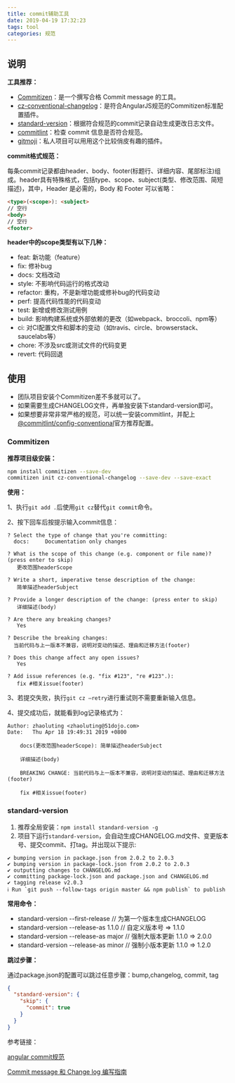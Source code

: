 ```yaml
---
title: commit辅助工具
date: 2019-04-19 17:32:23
tags: tool
categories: 规范
---
```


## 说明

**工具推荐：**

- [Commitizen](https://github.com/commitizen/cz-cli)：是一个撰写合格 Commit message 的工具。
- [cz-conventional-changelog](https://github.com/commitizen/cz-conventional-changelog)：是符合AngularJS规范的Commitizen标准配置插件。
- [standard-version](https://github.com/conventional-changelog/standard-version)：根据符合规范的commit记录自动生成更改日志文件。
- [commitlint](https://github.com/conventional-changelog/commitlint)：检查 commit 信息是否符合规范。
- [gitmoji](https://github.com/carloscuesta/gitmoji)：私人项目可以用用这个比较俏皮有趣的插件。

<!--more-->

**commit格式规范：**

每条commit记录都由header、body、footer(标题行、详细内容、尾部标注)组成。header具有特殊格式，包括type、scope、subject(类型、修改范围、简短描述)，其中，Header 是必需的，Body 和 Footer 可以省略：

```html
<type>(<scope>): <subject>
// 空行
<body>
// 空行
<footer>
```

**header中的scope类型有以下几种：**

- feat: 新功能（feature）
- fix: 修补bug 
- docs: 文档改动
- style: 不影响代码运行的格式改动
- refactor: 重构，不是新增功能或修补bug的代码变动
- perf: 提高代码性能的代码变动
- test: 新增或修改测试用例
- build: 影响构建系统或外部依赖的更改（如webpack、broccoli、npm等）
- ci: 对CI配置文件和脚本的变动（如travis、circle、browserstack、saucelabs等）
- chore: 不涉及src或测试文件的代码变更 
- revert: 代码回退



## 使用

- 团队项目安装个Commitizen差不多就可以了。
- 如果需要生成CHANGELOG文件，再单独安装下standard-version即可。
- 如果想要非常非常严格的规范，可以统一安装commitlint，并配上[@commitlint/config-conventional](https://github.com/conventional-changelog/commitlint/blob/master/@commitlint/config-conventional)官方推荐配置。

### Commitizen

**推荐项目级安装：**

```bash
npm install commitizen --save-dev
commitizen init cz-conventional-changelog --save-dev --save-exact
```

**使用：**

1、执行`git add .`后使用`git cz`替代`git commit`命令。

2、按下回车后按提示输入commit信息：

```
? Select the type of change that you're committing:
  docs:     Documentation only changes

? What is the scope of this change (e.g. component or file name)? (press enter to skip)
   更改范围headerScope

? Write a short, imperative tense description of the change:
   简单描述headerSubject

? Provide a longer description of the change: (press enter to skip)
   详细描述(body)

? Are there any breaking changes?
   Yes

? Describe the breaking changes:
  当前代码与上一版本不兼容，说明对变动的描述、理由和迁移方法(footer)

? Does this change affect any open issues?
   Yes

? Add issue references (e.g. "fix #123", "re #123".):
   fix #相关issue(footer)
```

3、若提交失败，执行`git cz —retry`进行重试则不需要重新输入信息。

4、提交成功后，就能看到log记录格式为：

```
Author: zhaoluting <zhaoluting@51dojo.com>
Date:   Thu Apr 18 19:49:31 2019 +0800

    docs(更改范围headerScope): 简单描述headerSubject
    
    详细描述(body)
    
    BREAKING CHANGE: 当前代码与上一版本不兼容，说明对变动的描述、理由和迁移方法(footer)
    
    fix #相关issue(footer)
```



### standard-version

1. 推荐全局安装：`npm install standard-version -g`
2. 项目下运行`standard-version`，会自动生成CHANGELOG.md文件、变更版本号、提交commit、打tag。并出现以下提示:

```
✔ bumping version in package.json from 2.0.2 to 2.0.3
✔ bumping version in package-lock.json from 2.0.2 to 2.0.3
✔ outputting changes to CHANGELOG.md
✔ committing package-lock.json and package.json and CHANGELOG.md
✔ tagging release v2.0.3
ℹ Run `git push --follow-tags origin master && npm publish` to publish
```



**常用命令：**

- standard-version --first-release // 为第一个版本生成CHANGELOG
- standard-version --release-as 1.1.0  // 自定义版本号 => 1.1.0 
- standard-version --release-as major // 强制大版本更新 1.1.0 => 2.0.0
- standard-version --release-as minor // 强制小版本更新 1.1.0 => 1.2.0



**跳过步骤：**

通过package.json的配置可以跳过任意步骤：bump,changelog, commit, tag

```json
{
  "standard-version": {
    "skip": {
      "commit": true
    }
  }
}
```



参考链接：

[angular commit规范](https://github.com/angular/angular.js/blob/master/DEVELOPERS.md#-git-commit-guidelines)

[Commit message 和 Change log 编写指南](<http://www.ruanyifeng.com/blog/2016/01/commit_message_change_log.html>)

